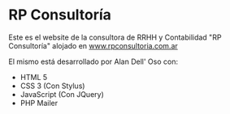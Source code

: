 RP Consultoría
==============

<p>Este es el website de la consultora de RRHH y Contabilidad "RP Consultoría" alojado en <a href="http://www.rpconsultoria.com.ar">www.rpconsultoria.com.ar</a></p>
<p>El mismo está desarrollado por Alan Dell' Oso con:</p>
<ul>
<li>HTML 5</li>
<li>CSS 3 <span stlye="font-style: italic;">(Con Stylus)<span></li>
<li>JavaScript <span stlye="font-style: italic;">(Con JQuery)<span></li>
<li>PHP Mailer</li>
</ul>
